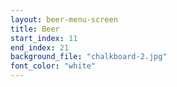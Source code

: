 ```yaml
---
layout: beer-menu-screen
title: Beer
start_index: 11
end_index: 21
background_file: "chalkboard-2.jpg"
font_color: "white"
---
```

